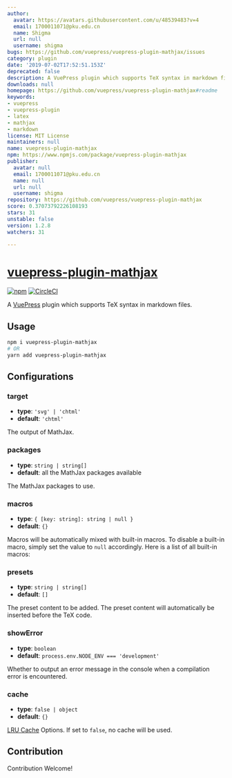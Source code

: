 ```yaml
---
author:
  avatar: https://avatars.githubusercontent.com/u/48539483?v=4
  email: 1700011071@pku.edu.cn
  name: Shigma
  url: null
  username: shigma
bugs: https://github.com/vuepress/vuepress-plugin-mathjax/issues
category: plugin
date: '2019-07-02T17:52:51.153Z'
deprecated: false
description: A VuePress plugin which supports TeX syntax in markdown files.
downloads: null
homepage: https://github.com/vuepress/vuepress-plugin-mathjax#readme
keywords:
- vuepress
- vuepress-plugin
- latex
- mathjax
- markdown
license: MIT License
maintainers: null
name: vuepress-plugin-mathjax
npm: https://www.npmjs.com/package/vuepress-plugin-mathjax
publisher:
  avatar: null
  email: 1700011071@pku.edu.cn
  name: null
  url: null
  username: shigma
repository: https://github.com/vuepress/vuepress-plugin-mathjax
score: 0.37073792226108193
stars: 31
unstable: false
version: 1.2.8
watchers: 31

---
```


# [vuepress-plugin-mathjax](https://vuepress.github.io/plugins/mathjax/)

[![npm](https://img.shields.io/npm/v/vuepress-plugin-mathjax.svg)](https://www.npmjs.com/package/vuepress-plugin-mathjax)
[![CircleCI](https://img.shields.io/circleci/project/github/vuepress/vuepress-plugin-mathjax/master.svg)](https://circleci.com/gh/vuepress/vuepress-plugin-mathjax)

A [VuePress](https://vuepress.vuejs.org/) plugin which supports TeX syntax in markdown files.

## Usage

```bash
npm i vuepress-plugin-mathjax
# OR
yarn add vuepress-plugin-mathjax
```

## Configurations

### target

- **type**: `'svg' | 'chtml'`
- **default**: `'chtml'`

The output of MathJax.

### packages

- **type**: `string | string[]`
- **default**: all the MathJax packages available

The MathJax packages to use.

### macros

- **type**: `{ [key: string]: string | null }`
- **default**: `{}`

Macros will be automatically mixed with built-in macros. To disable a built-in macro, simply set the value to `null` accordingly. Here is a list of all built-in macros:

### presets

- **type**: `string | string[]`
- **default**: `[]`

The preset content to be added. The preset content will automatically be inserted before the TeX code.

### showError

- **type**: `boolean`
- **default**: `process.env.NODE_ENV === 'development'`

Whether to output an error message in the console when a compilation error is encountered.

### cache

- **type**: `false | object`
- **default**: `{}`

[LRU Cache](https://github.com/isaacs/node-lru-cache) Options. If set to `false`, no cache will be used.

## Contribution

Contribution Welcome!
